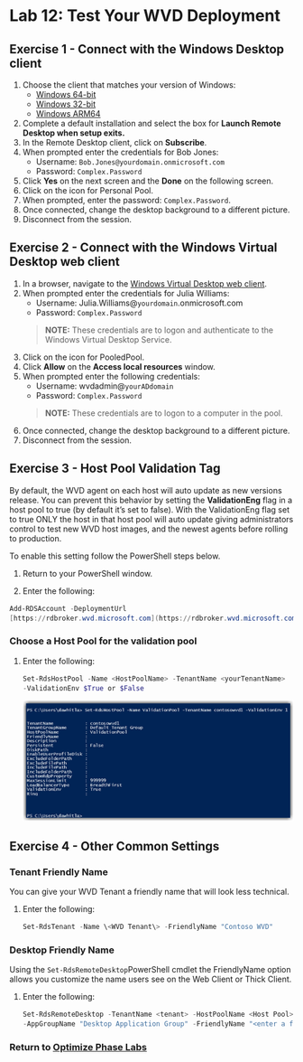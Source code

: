 # Lab 12: Test Your WVD Deployment

## Exercise 1 - Connect with the Windows Desktop client

1. Choose the client that matches your version of Windows:
    * [Windows 64-bit](https://go.microsoft.com/fwlink/?linkid=2068602)
    * [Windows 32-bit](https://go.microsoft.com/fwlink/?linkid=2098960)
    * [Windows ARM64](https://go.microsoft.com/fwlink/?linkid=2098961)
2. Complete a default installation and select the box for **Launch Remote Desktop when setup exits.**
3. In the Remote Desktop client, click on **Subscribe**.
4. When prompted enter the credentials for Bob Jones:
    * Username: `Bob.Jones@yourdomain.onmicrosoft.com`
    * Password: `Complex.Password`
5. Click **Yes** on the next screen and the **Done** on the following screen.
6. Click on the icon for Personal Pool.
7. When prompted, enter the password: `Complex.Password`.
8. Once connected, change the desktop background to a different picture.
9. Disconnect from the session.

## Exercise 2 - Connect with the Windows Virtual Desktop web client

1. In a browser, navigate to the [Windows Virtual Desktop web client](https://rdweb.wvd.microsoft.com/webclient).
2. When prompted enter the credentials for Julia Williams:
    * Username: Julia.Williams@`yourdomain`.onmicrosoft.com
    * Password: `Complex.Password`
    > **NOTE:** These credentials are to logon and authenticate to the Windows Virtual Desktop Service.
3. Click on the icon for PooledPool.
4. Click **Allow** on the **Access local resources** window.
5. When prompted enter the following credentials:
    * Username: wvdadmin@`yourADdomain`
    * Password: `Complex.Password`
    > **NOTE:** These credentials are to logon to a computer in the pool.
6. Once connected, change the desktop background to a different picture.
7. Disconnect from the session.


## Exercise 3 - Host Pool Validation Tag

By default, the WVD agent on each host will auto update as new versions release. You can prevent this behavior by setting the **ValidationEng** flag in a host pool to true (by default it’s set to false). With the ValidationEng flag set to true ONLY the host in that host pool will auto update giving administrators control to test new WVD host images, and the newest agents before rolling to production.

To enable this setting follow the PowerShell steps below.

1. Return to your PowerShell window.

2. Enter the following:

```powershell
Add-RDSAccount -DeploymentUrl
[https://rdbroker.wvd.microsoft.com](https://rdbroker.wvd.microsoft.com/)
```

### Choose a Host Pool for the validation pool

1. Enter the following:

    ```powershell
    Set-RdsHostPool -Name <HostPoolName> -TenantName <yourTenantName>
    -ValidationEnv $True or $False
    ```

    ![image.png](../attachments/image-f5cc9ee7-b2db-4b7e-ae36-f34a9172b334.png)

## Exercise 4 - Other Common Settings

### Tenant Friendly Name

You can give your WVD Tenant a friendly name that will look less technical.

1. Enter the following:

    ```powershell
    Set-RdsTenant -Name \<WVD Tenant\> -FriendlyName "Contoso WVD"
    ```

### Desktop Friendly Name

Using the `Set-RdsRemoteDesktop`PowerShell cmdlet the FriendlyName option allows you customize the name users see on the Web Client or Thick Client.

1. Enter the following:

    ```powershell
    Set-RdsRemoteDesktop -TenantName <tenant> -HostPoolName <Host Pool>
    -AppGroupName "Desktop Application Group" -FriendlyName "<enter a friendly name>"
    ```

### Return to [Optimize Phase Labs](optimize.md)

